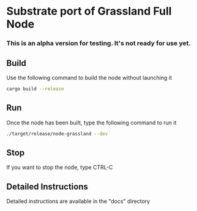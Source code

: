 # Substrate port of Grassland Full Node
### This is an alpha version for testing. It's not ready for use yet.

## Build
Use the following command to build the node without launching it

```sh
cargo build --release
```

## Run
Once the node has been built, type the following command to run it

```sh
./target/release/node-grassland --dev
```

## Stop
If you want to stop the node, type CTRL-C


## Detailed Instructions
Detailed instructions are available in the "docs" directory
